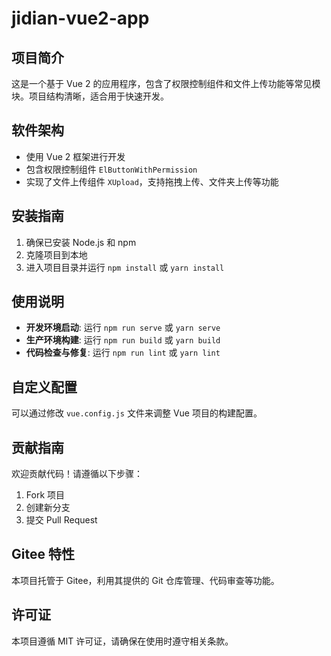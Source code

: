 # jidian-vue2-app

## 项目简介
这是一个基于 Vue 2 的应用程序，包含了权限控制组件和文件上传功能等常见模块。项目结构清晰，适合用于快速开发。

## 软件架构
- 使用 Vue 2 框架进行开发
- 包含权限控制组件 `ElButtonWithPermission`
- 实现了文件上传组件 `XUpload`，支持拖拽上传、文件夹上传等功能

## 安装指南
1. 确保已安装 Node.js 和 npm
2. 克隆项目到本地
3. 进入项目目录并运行 `npm install` 或 `yarn install`

## 使用说明
- **开发环境启动**: 运行 `npm run serve` 或 `yarn serve`
- **生产环境构建**: 运行 `npm run build` 或 `yarn build`
- **代码检查与修复**: 运行 `npm run lint` 或 `yarn lint`

## 自定义配置
可以通过修改 `vue.config.js` 文件来调整 Vue 项目的构建配置。

## 贡献指南
欢迎贡献代码！请遵循以下步骤：
1. Fork 项目
2. 创建新分支
3. 提交 Pull Request

## Gitee 特性
本项目托管于 Gitee，利用其提供的 Git 仓库管理、代码审查等功能。

## 许可证
本项目遵循 MIT 许可证，请确保在使用时遵守相关条款。